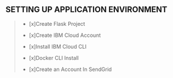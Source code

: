 ## SETTING UP APPLICATION ENVIRONMENT


> - [x]Create Flask Project
> 
> - [x]Create IBM Cloud Account
>
> - [x]Install IBM Cloud CLI
> 
> - [x]Docker CLI Install
> 
> - [x]Create an Account In SendGrid
> 

